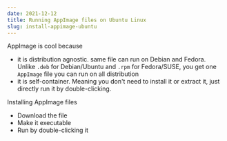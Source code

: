 ```yaml
---
date: 2021-12-12
title: Running AppImage files on Ubuntu Linux
slug: install-appimage-ubuntu
---
```


AppImage is cool because

- it is distribution agnostic. same file can run on Debian and Fedora. Unlike `.deb` for Debian/Ubuntu and `.rpm` for Fedora/SUSE, you get one `AppImage` file you can run on all distribution
- it is self-container. Meaning you don't need to install it or extract it, just directly run it by double-clicking.

Installing AppImage files

- Download the file
- Make it executable
- Run by double-clicking it
